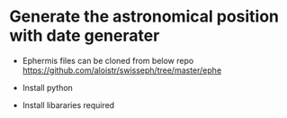 # Generate the astronomical position with date generater

* Ephermis files can be cloned from below repo
https://github.com/aloistr/swisseph/tree/master/ephe

* Install python

* Install libararies required
